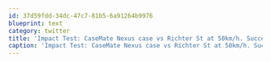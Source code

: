 ```yaml
---
id: 37d59fdd-34dc-47c7-81b5-6a91264b9976
blueprint: text
category: twitter
title: 'Impact Test: CaseMate Nexus case vs Richter St at 50km/h. Success, no damage'
caption: 'Impact Test: CaseMate Nexus case vs Richter St at 50km/h. Success, no damage'
---
```

